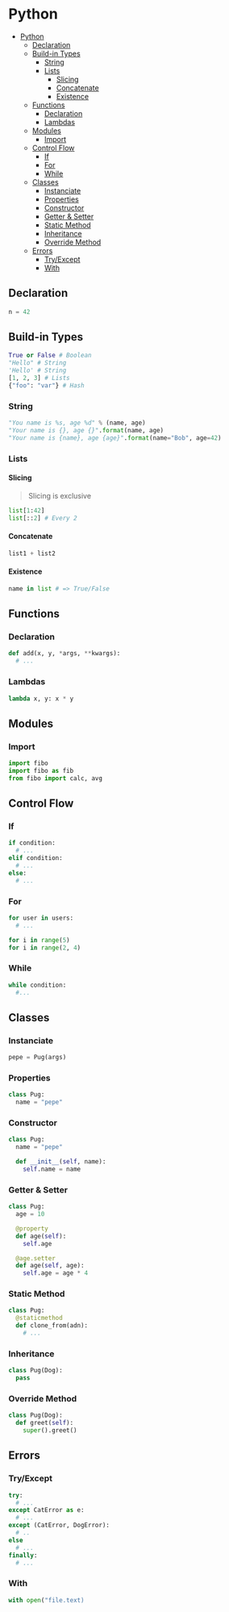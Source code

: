 # Python
<!-- TOC -->

- [Python](#python)
  - [Declaration](#declaration)
  - [Build-in Types](#build-in-types)
    - [String](#string)
    - [Lists](#lists)
      - [Slicing](#slicing)
      - [Concatenate](#concatenate)
      - [Existence](#existence)
  - [Functions](#functions)
    - [Declaration](#declaration-1)
    - [Lambdas](#lambdas)
  - [Modules](#modules)
    - [Import](#import)
  - [Control Flow](#control-flow)
    - [If](#if)
    - [For](#for)
    - [While](#while)
  - [Classes](#classes)
    - [Instanciate](#instanciate)
    - [Properties](#properties)
    - [Constructor](#constructor)
    - [Getter & Setter](#getter--setter)
    - [Static Method](#static-method)
    - [Inheritance](#inheritance)
    - [Override Method](#override-method)
  - [Errors](#errors)
    - [Try/Except](#tryexcept)
    - [With](#with)

<!-- /TOC -->
## Declaration
```python
n = 42
```

## Build-in Types
```python
True or False # Boolean
"Hello" # String
'Hello' # String
[1, 2, 3] # Lists
{"foo": "var"} # Hash
```

### String
```python
"You name is %s, age %d" % (name, age)
"Your name is {}, age {}".format(name, age)
"Your name is {name}, age {age}".format(name="Bob", age=42)
```

### Lists

#### Slicing
> Slicing is exclusive
```python
list[1:42]
list[::2] # Every 2
```

#### Concatenate
```python
list1 + list2
```

#### Existence
```python
name in list # => True/False
```

## Functions

### Declaration
```python
def add(x, y, *args, **kwargs):
  # ...
```

### Lambdas
```python
lambda x, y: x * y
```

## Modules

### Import
```python
import fibo
import fibo as fib
from fibo import calc, avg
```

## Control Flow

### If
```python
if condition:
  # ...
elif condition:
  # ...
else:
  # ...
```

### For
```python
for user in users:
  # ...

for i in range(5)
for i in range(2, 4)
```

### While
```python
while condition:
  #...
```

## Classes

### Instanciate
```python
pepe = Pug(args)
```

### Properties
```python
class Pug:
  name = "pepe"
```

### Constructor
```python
class Pug:
  name = "pepe"

  def __init__(self, name):
    self.name = name
```

### Getter & Setter
```python
class Pug:
  age = 10

  @property
  def age(self):
    self.age

  @age.setter
  def age(self, age):
    self.age = age * 4
```

### Static Method
```python
class Pug:
  @staticmethod
  def clone_from(adn):
    # ...
```

### Inheritance
```python
class Pug(Dog):
  pass
```

### Override Method
```python
class Pug(Dog):
  def greet(self):
    super().greet()
```
## Errors

### Try/Except
```python
try:
  # ...
except CatError as e:
  # ...
except (CatError, DogError):
  # ..
else
  # ...
finally:
  # ...
```

### With
```python
with open("file.text)
```